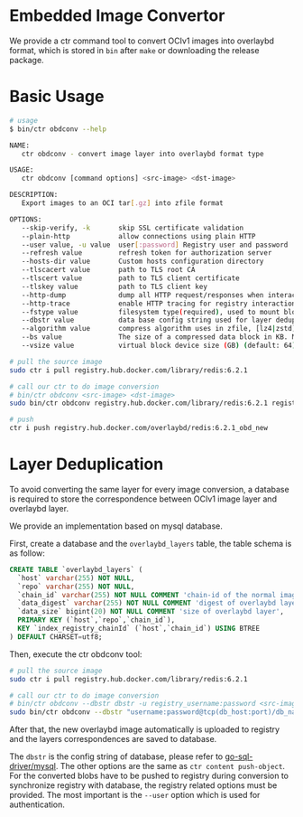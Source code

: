 # Embedded Image Convertor

We provide a ctr command tool to convert OCIv1 images into overlaybd format, which is stored in `bin` after `make` or downloading the release package.

# Basic Usage
```bash
# usage
$ bin/ctr obdconv --help

NAME:
   ctr obdconv - convert image layer into overlaybd format type

USAGE:
   ctr obdconv [command options] <src-image> <dst-image>

DESCRIPTION:
   Export images to an OCI tar[.gz] into zfile format

OPTIONS:
   --skip-verify, -k       skip SSL certificate validation
   --plain-http            allow connections using plain HTTP
   --user value, -u value  user[:password] Registry user and password
   --refresh value         refresh token for authorization server
   --hosts-dir value       Custom hosts configuration directory
   --tlscacert value       path to TLS root CA
   --tlscert value         path to TLS client certificate
   --tlskey value          path to TLS client key
   --http-dump             dump all HTTP request/responses when interacting with container registry
   --http-trace            enable HTTP tracing for registry interactions
   --fstype value          filesystem type(required), used to mount block device, support specifying mount options and mkfs options, separate fs type and options by ';', separate mount options by ',', separate mkfs options by ' ' (default: "ext4")
   --dbstr value           data base config string used for layer deduplication
   --algorithm value       compress algorithm uses in zfile, [lz4|zstd]
   --bs value              The size of a compressed data block in KB. Must be a power of two between 4K~64K [4/8/16/32/64] (default: 0)
   --vsize value           virtual block device size (GB) (default: 64)
```
```bash
# pull the source image
sudo ctr i pull registry.hub.docker.com/library/redis:6.2.1

# call our ctr to do image conversion
# bin/ctr obdconv <src-image> <dst-image>
sudo bin/ctr obdconv registry.hub.docker.com/library/redis:6.2.1 registry.hub.docker.com/overlaybd/redis:6.2.1_obd_new

# push
ctr i push registry.hub.docker.com/overlaybd/redis:6.2.1_obd_new
```

# Layer Deduplication

To avoid converting the same layer for every image conversion, a database is required to store the correspondence between OCIv1 image layer and overlaybd layer.

We provide an implementation based on mysql database.

First, create a database and the `overlaybd_layers` table, the table schema is as follow:

```sql
CREATE TABLE `overlaybd_layers` (
  `host` varchar(255) NOT NULL,
  `repo` varchar(255) NOT NULL,
  `chain_id` varchar(255) NOT NULL COMMENT 'chain-id of the normal image layer',
  `data_digest` varchar(255) NOT NULL COMMENT 'digest of overlaybd layer',
  `data_size` bigint(20) NOT NULL COMMENT 'size of overlaybd layer',
  PRIMARY KEY (`host`,`repo`,`chain_id`),
  KEY `index_registry_chainId` (`host`,`chain_id`) USING BTREE
) DEFAULT CHARSET=utf8;
```

Then, execute the ctr obdconv tool:

```bash
# pull the source image
sudo ctr i pull registry.hub.docker.com/library/redis:6.2.1

# call our ctr to do image conversion
# bin/ctr obdconv --dbstr dbstr -u registry_username:password <src-image> <dst-image>
sudo bin/ctr obdconv --dbstr "username:password@tcp(db_host:port)/db_name" registry.hub.docker.com/library/redis:6.2.1 registry.hub.docker.com/overlaybd/redis:6.2.1_obd_new
```

After that, the new overlaybd image automatically is uploaded to registry and the layers correspondences are saved to database.

The `dbstr` is the config string of database, please refer to [go-sql-driver/mysql](https://github.com/go-sql-driver/mysql).
The other options are the same as `ctr content push-object`. For the converted blobs have to be pushed to registry during conversion to synchronize registry with database, the registry related options must be provided. The most important is the `--user` option which is used for authentication.
